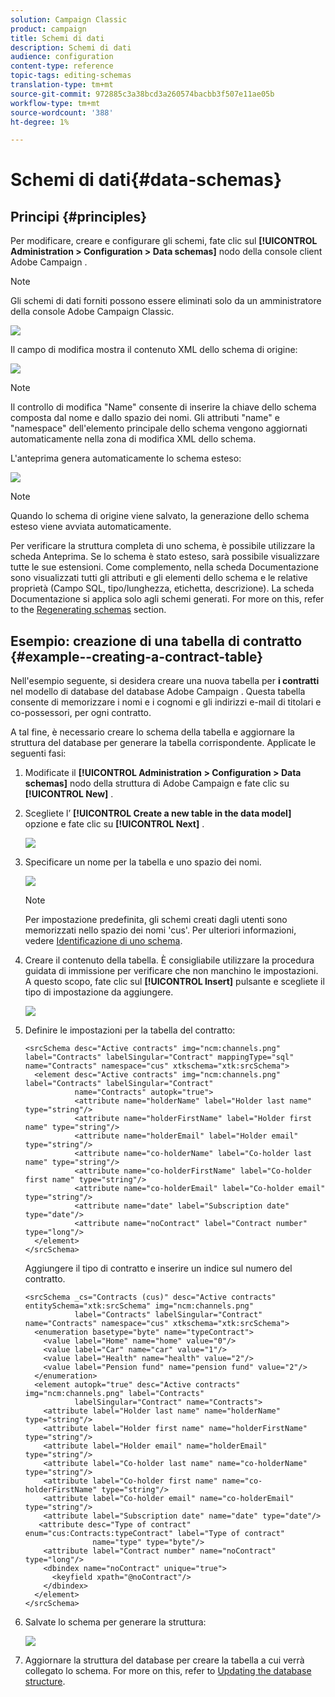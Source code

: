 ```yaml
---
solution: Campaign Classic
product: campaign
title: Schemi di dati
description: Schemi di dati
audience: configuration
content-type: reference
topic-tags: editing-schemas
translation-type: tm+mt
source-git-commit: 972885c3a38bcd3a260574bacbb3f507e11ae05b
workflow-type: tm+mt
source-wordcount: '388'
ht-degree: 1%

---
```



# Schemi di dati{#data-schemas}

## Principi {#principles}

Per modificare, creare e configurare gli schemi, fate clic sul **[!UICONTROL Administration > Configuration > Data schemas]** nodo della console client Adobe Campaign .

>[!NOTE]
>
>Gli schemi di dati forniti possono essere eliminati solo da un amministratore della console Adobe Campaign Classic.

![](assets/d_ncs_integration_schema_navtree.png)

Il campo di modifica mostra il contenuto XML dello schema di origine:

![](assets/d_ncs_integration_schema_edition.png)

>[!NOTE]
>
>Il controllo di modifica &quot;Name&quot; consente di inserire la chiave dello schema composta dal nome e dallo spazio dei nomi. Gli attributi &quot;name&quot; e &quot;namespace&quot; dell&#39;elemento principale dello schema vengono aggiornati automaticamente nella zona di modifica XML dello schema.

L&#39;anteprima genera automaticamente lo schema esteso:

![](assets/d_ncs_integration_schema_edition2.png)

>[!NOTE]
>
>Quando lo schema di origine viene salvato, la generazione dello schema esteso viene avviata automaticamente.

Per verificare la struttura completa di uno schema, è possibile utilizzare la scheda Anteprima. Se lo schema è stato esteso, sarà possibile visualizzare tutte le sue estensioni. Come complemento, nella scheda Documentazione sono visualizzati tutti gli attributi e gli elementi dello schema e le relative proprietà (Campo SQL, tipo/lunghezza, etichetta, descrizione). La scheda Documentazione si applica solo agli schemi generati. For more on this, refer to the [Regenerating schemas](../../configuration/using/regenerating-schemas.md) section.

## Esempio: creazione di una tabella di contratto {#example--creating-a-contract-table}

Nell&#39;esempio seguente, si desidera creare una nuova tabella per **i contratti** nel modello di database del database Adobe Campaign . Questa tabella consente di memorizzare i nomi e i cognomi e gli indirizzi e-mail di titolari e co-possessori, per ogni contratto.

A tal fine, è necessario creare lo schema della tabella e aggiornare la struttura del database per generare la tabella corrispondente. Applicate le seguenti fasi:

1. Modificate il **[!UICONTROL Administration > Configuration > Data schemas]** nodo della struttura di Adobe Campaign  e fate clic su **[!UICONTROL New]** .
1. Scegliete l’ **[!UICONTROL Create a new table in the data model]** opzione e fate clic su **[!UICONTROL Next]** .

   ![](assets/s_ncs_configuration_create_new_schema.png)

1. Specificare un nome per la tabella e uno spazio dei nomi.

   ![](assets/s_ncs_configuration_create_new_param.png)

   >[!NOTE]
   >
   >Per impostazione predefinita, gli schemi creati dagli utenti sono memorizzati nello spazio dei nomi &#39;cus&#39;. Per ulteriori informazioni, vedere [Identificazione di uno schema](../../configuration/using/about-schema-reference.md#identification-of-a-schema).

1. Creare il contenuto della tabella. È consigliabile utilizzare la procedura guidata di immissione per verificare che non manchino le impostazioni. A questo scopo, fate clic sul **[!UICONTROL Insert]** pulsante e scegliete il tipo di impostazione da aggiungere.

   ![](assets/s_ncs_configuration_create_new_content.png)

1. Definire le impostazioni per la tabella del contratto:

   ```
   <srcSchema desc="Active contracts" img="ncm:channels.png" label="Contracts" labelSingular="Contract" mappingType="sql" name="Contracts" namespace="cus" xtkschema="xtk:srcSchema">
     <element desc="Active contracts" img="ncm:channels.png" label="Contracts" labelSingular="Contract"
              name="Contracts" autopk="true">
              <attribute name="holderName" label="Holder last name" type="string"/>
              <attribute name="holderFirstName" label="Holder first name" type="string"/>
              <attribute name="holderEmail" label="Holder email" type="string"/>
              <attribute name="co-holderName" label="Co-holder last name" type="string"/>           
              <attribute name="co-holderFirstName" label="Co-holder first name" type="string"/>           
              <attribute name="co-holderEmail" label="Co-holder email" type="string"/>    
              <attribute name="date" label="Subscription date" type="date"/>     
              <attribute name="noContract" label="Contract number" type="long"/>  
     </element>
   </srcSchema>
   ```

   Aggiungere il tipo di contratto e inserire un indice sul numero del contratto.

   ```
   <srcSchema _cs="Contracts (cus)" desc="Active contracts" entitySchema="xtk:srcSchema" img="ncm:channels.png"
              label="Contracts" labelSingular="Contract" name="Contracts" namespace="cus" xtkschema="xtk:srcSchema">
     <enumeration basetype="byte" name="typeContract">
       <value label="Home" name="home" value="0"/>
       <value label="Car" name="car" value="1"/>
       <value label="Health" name="health" value="2"/>
       <value label="Pension fund" name="pension fund" value="2"/>
     </enumeration>
     <element autopk="true" desc="Active contracts" img="ncm:channels.png" label="Contracts"
              labelSingular="Contract" name="Contracts">
       <attribute label="Holder last name" name="holderName" type="string"/>
       <attribute label="Holder first name" name="holderFirstName" type="string"/>
       <attribute label="Holder email" name="holderEmail" type="string"/>
       <attribute label="Co-holder last name" name="co-holderName" type="string"/>
       <attribute label="Co-holder first name" name="co-holderFirstName" type="string"/>
       <attribute label="Co-holder email" name="co-holderEmail" type="string"/>
       <attribute label="Subscription date" name="date" type="date"/>
      <attribute desc="Type of contract" enum="cus:Contracts:typeContract" label="Type of contract"
                  name="type" type="byte"/>
       <attribute label="Contract number" name="noContract" type="long"/>
       <dbindex name="noContract" unique="true">
         <keyfield xpath="@noContract"/>
       </dbindex>
     </element>
   </srcSchema>
   ```

1. Salvate lo schema per generare la struttura:

   ![](assets/s_ncs_configuration_structure.png)

1. Aggiornare la struttura del database per creare la tabella a cui verrà collegato lo schema. For more on this, refer to [Updating the database structure](../../configuration/using/updating-the-database-structure.md).


